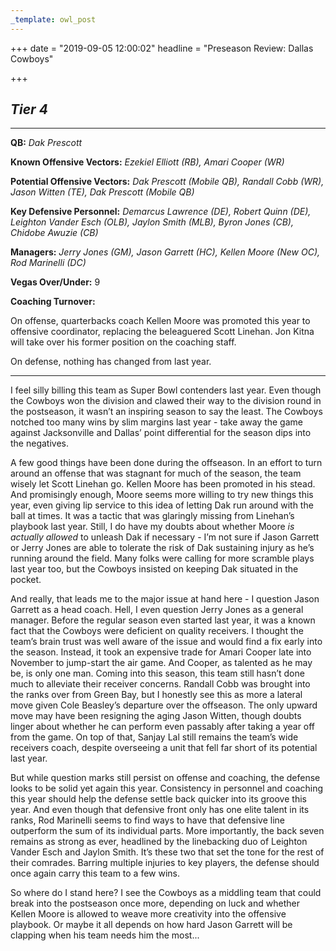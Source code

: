 ```yaml
---
_template: owl_post
---
```



+++
date = "2019-09-05 12:00:02"
headline = "Preseason Review: Dallas Cowboys"

+++
## **_Tier 4_**

***

**QB:** _Dak Prescott_

**Known Offensive Vectors:** _Ezekiel Elliott (RB), Amari Cooper (WR)_

**Potential Offensive Vectors:** _Dak Prescott (Mobile QB), Randall Cobb (WR), Jason Witten (TE), Dak Prescott (Mobile QB)_

**Key Defensive Personnel:** _Demarcus Lawrence (DE), Robert Quinn (DE), Leighton Vander Esch (OLB), Jaylon Smith (MLB), Byron Jones (CB), Chidobe Awuzie (CB)_

**Managers:** _Jerry Jones (GM), Jason Garrett (HC), Kellen Moore (New OC), Rod Marinelli (DC)_

**Vegas Over/Under:** 9

**Coaching Turnover:**

On offense, quarterbacks coach Kellen Moore was promoted this year to offensive coordinator, replacing the beleaguered Scott Linehan. Jon Kitna will take over his former position on the coaching staff.

On defense, nothing has changed from last year.

***

I feel silly billing this team as Super Bowl contenders last year. Even though the Cowboys won the division and clawed their way to the division round in the postseason, it wasn’t an inspiring season to say the least. The Cowboys notched too many wins by slim margins last year - take away the game against Jacksonville and Dallas’ point differential for the season dips into the negatives.

A few good things have been done during the offseason. In an effort to turn around an offense that was stagnant for much of the season, the team wisely let Scott Linehan go. Kellen Moore has been promoted in his stead. And promisingly enough, Moore seems more willing to try new things this year, even giving lip service to this idea of letting Dak run around with the ball at times. It was a tactic that was glaringly missing from Linehan’s playbook last year. Still, I do have my doubts about whether Moore _is actually allowed_ to unleash Dak if necessary - I’m not sure if Jason Garrett or Jerry Jones are able to tolerate the risk of Dak sustaining injury as he’s running around the field. Many folks were calling for more scramble plays last year too, but the Cowboys insisted on keeping Dak situated in the pocket.

And really, that leads me to the major issue at hand here - I question Jason Garrett as a head coach. Hell, I even question Jerry Jones as a general manager. Before the regular season even started last year, it was a known fact that the Cowboys were deficient on quality receivers. I thought the team’s brain trust was well aware of the issue and would find a fix early into the season. Instead, it took an expensive trade for Amari Cooper late into November to jump-start the air game. And Cooper, as talented as he may be, is only one man. Coming into this season, this team still hasn’t done much to alleviate their receiver concerns. Randall Cobb was brought into the ranks over from Green Bay, but I honestly see this as more a lateral move given Cole Beasley’s departure over the offseason. The only upward move may have been resigning the aging Jason Witten, though doubts linger about whether he can perform even passably after taking a year off from the game. On top of that, Sanjay Lal still remains the team’s wide receivers coach, despite overseeing a unit that fell far short of its potential last year.

But while question marks still persist on offense and coaching, the defense looks to be solid yet again this year. Consistency in personnel and coaching this year should help the defense settle back quicker into its groove this year. And even though that defensive front only has one elite talent in its ranks, Rod Marinelli seems to find ways to have that defensive line outperform the sum of its individual parts. More importantly, the back seven remains as strong as ever, headlined by the linebacking duo of Leighton Vander Esch and Jaylon Smith. It’s these two that set the tone for the rest of their comrades. Barring multiple injuries to key players, the defense should once again carry this team to a few wins.

So where do I stand here? I see the Cowboys as a middling team that could break into the postseason once more, depending on luck and whether Kellen Moore is allowed to weave more creativity into the offensive playbook. Or maybe it all depends on how hard Jason Garrett will be clapping when his team needs him the most...
